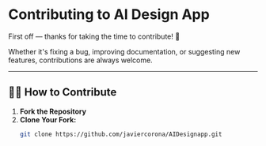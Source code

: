 # Contributing to AI Design App

First off — thanks for taking the time to contribute! 🙌

Whether it's fixing a bug, improving documentation, or suggesting new features, contributions are always welcome.

---

## 🧑‍💻 How to Contribute

1. **Fork the Repository**  
2. **Clone Your Fork:**  
   ```bash
   git clone https://github.com/javiercorona/AIDesignapp.git
